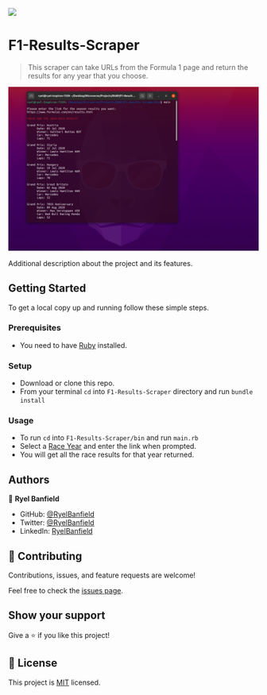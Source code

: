 ![](https://img.shields.io/badge/Microverse-blueviolet)

# F1-Results-Scraper

> This scraper can take URLs from the Formula 1 page and return the results for any year that you choose.

![screenshot](./screenshot.png)

Additional description about the project and its features.

## Getting Started

To get a local copy up and running follow these simple steps.

### Prerequisites
- You need to have [Ruby](https://www.ruby-lang.org/en/) installed.

### Setup
- Download or clone this repo.
- From your terminal `cd` into `F1-Results-Scraper` directory and run `bundle install`

### Usage
- To run `cd` into `F1-Results-Scraper/bin` and run `main.rb`
- Select a [Race Year](https://www.formula1.com/en/results.html) and enter the link when prompted.
- You will get all the race results for that year returned.
## Authors

👤 **Ryel Banfield**

- GitHub: [@RyelBanfield](https://github.com/RyelBanfield)
- Twitter: [@RyelBanfield](https://twitter.com/RyelBanfield)
- LinkedIn: [RyelBanfield](https://www.linkedin.com/in/ryel-banfield/)

## 🤝 Contributing

Contributions, issues, and feature requests are welcome!

Feel free to check the [issues page](issues/).

## Show your support

Give a ⭐️ if you like this project!

## 📝 License

This project is [MIT](LICENSE) licensed.

